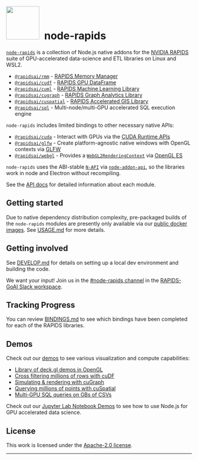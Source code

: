 # <div align="left"><img src="https://rapids.ai/assets/images/rapids_logo.png" width="90px"/>&nbsp; node-rapids

[`node-rapids`](https://github.com/rapidsai/node) is a collection of Node.js native addons for the [NVIDIA RAPIDS](https://rapids.ai/) suite of GPU-accelerated data-science and ETL libraries on Linux and WSL2.

* [`@rapidsai/rmm`](https://github.com/rapidsai/node/tree/main/modules/rmm) - [RAPIDS Memory Manager](https://github.com/rapidsai/rmm)
* [`@rapidsai/cudf`](https://github.com/rapidsai/node/tree/main/modules/cudf) - [RAPIDS GPU DataFrame](https://github.com/rapidsai/cudf)
* [`@rapidsai/cuml`](https://github.com/rapidsai/node/tree/main/modules/cuml) - [RAPIDS Machine Learning Library](https://github.com/rapidsai/cuml)
* [`@rapidsai/cugraph`](https://github.com/rapidsai/node/tree/main/modules/cugraph) - [RAPIDS Graph Analytics Library](https://github.com/rapidsai/cugraph)
* [`@rapidsai/cuspatial`](https://github.com/rapidsai/node/tree/main/modules/cuspatial) - [RAPIDS Accelerated GIS Library](https://github.com/rapidsai/cuspatial)
* [`@rapidsai/sql`](https://github.com/rapidsai/node/tree/main/modules/sql) - Multi-node/multi-GPU accelerated SQL execution engine

`node-rapids` includes limited bindings to other necessary native APIs:

* [`@rapidsai/cuda`](https://github.com/rapidsai/node/tree/main/modules/cuda) - Interact with GPUs via the [CUDA Runtime APIs](https://developer.nvidia.com/cuda-toolkit)
* [`@rapidsai/glfw`](https://github.com/rapidsai/node/tree/main/modules/glfw) - Create platform-agnostic native windows with OpenGL contexts via [GLFW](https://github.com/glfw/glfw)
* [`@rapidsai/webgl`](https://github.com/rapidsai/node/tree/main/modules/webgl) - Provides a [`WebGL2RenderingContext`](https://developer.mozilla.org/en-US/docs/Web/API/WebGL2RenderingContext) via [OpenGL ES](https://www.khronos.org/opengles)

`node-rapids` uses the ABI-stable [`N-API`](https://nodejs.org/api/n-api.html) via [`node-addon-api`](https://github.com/nodejs/node-addon-api), so the libraries work in node and Electron without recompiling.

See the [API docs](https://rapidsai.github.io/node/) for detailed information about each module.

## Getting started

Due to native dependency distribution complexity, pre-packaged builds of the `node-rapids` modules are presently only available via our [public docker images](https://github.com/orgs/rapidsai/packages/container/package/node). See [USAGE.md](https://github.com/rapidsai/node/tree/main/USAGE.md) for more details.

## Getting involved

See [DEVELOP.md](https://github.com/rapidsai/node/blob/main/DEVELOP.md) for details on setting up a local dev environment and building the code.

We want your input! Join us in the [#node-rapids channel](https://rapids-goai.slack.com/archives/C0237JMVBRS) in the [RAPIDS-GoAI Slack workspace](https://rapids-goai.slack.com).

## Tracking Progress

You can review [BINDINGS.md](https://github.com/rapidsai/node/blob/main/BINDINGS.md) to see which bindings have been completed for each of the RAPIDS libraries.

## Demos

Check out our [demos](https://github.com/rapidsai/node/tree/main/modules/demo) to see various visualization and compute capabilities:

* [Library of deck.gl demos in OpenGL](https://github.com/rapidsai/node/tree/main/modules/demo/deck/)
* [Cross filtering millions of rows with cuDF](https://github.com/rapidsai/node/tree/main/modules/demo/client-server)
* [Simulating & rendering with cuGraph](https://github.com/rapidsai/node/tree/main/modules/demo/graph/)
* [Querying millions of points with cuSpatial](https://github.com/rapidsai/node/tree/main/modules/demo/spatial/)
* [Multi-GPU SQL queries on GBs of CSVs](https://github.com/rapidsai/node/tree/main/modules/demo/sql/sql-cluster-server/)

Check out our [Jupyter Lab Notebook Demos](https://github.com/rapidsai/node/tree/main/modules/cudf/notebooks) to see how to use Node.js for GPU accelerated data science.  
  
## License

This work is licensed under the [Apache-2.0 license](https://github.com/rapidsai/node/tree/main/LICENSE).

---
